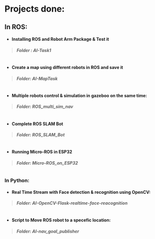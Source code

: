 # Projects done:

## In ROS:
- ####  Installing ROS and Robot Arm Package & Test it
> ##### Folder :  **AI-Task1**

#
- ####  Create a map using different robots in ROS and save it 
> ##### Folder:  **AI-MapTask**

#
- ####  Multiple robots control & simulation in gazeboo on the same time:
> ##### Folder: **ROS_multi_sim_nav**

#
- ####  Complete ROS SLAM Bot
> ##### Folder:  **ROS_SLAM_Bot**

#
- ####  Running Micro-ROS in ESP32
> ##### Folder:  **Micro-ROS_on_ESP32**

#
### In Python:
- ####  Real Time Stream with Face detection & recognition using OpenCV: 
> ##### Folder:  **AI-OpenCV-Flask-realtime-face-reacognition**

#
- ####  Script to Move ROS robot to a specefic location: 
> ##### Folder:  **AI-nav_goal_publisher**

